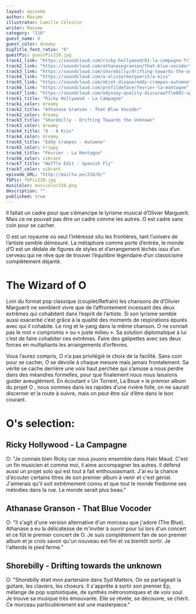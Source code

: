 ```yaml
---
layout: episode
author: Maxime
illustrator: Camille Célestin
writer: Maxime
category: "210"
guest_name: O
guest_color: dreamy
bigTitle_font_ratio: "6"
guestPic: guestPic210.jpg
track1_link: "https://soundcloud.com/ricky-hollywood/01-la-campagne-fr3dn1300650"
track2_link: "https://soundcloud.com/athanasegranson/that-blue-vocoder"
track3_link: "https://soundcloud.com/shorebilly/drifting-towards-the-unknown"
track4_link: "https://soundcloud.com/o-oliviermarguerit/a-kiss"
track5_link: "https://soundcloud.com/objet-disque/eddy-crampes-automne"
track6_link: "https://soundcloud.com/profildeface/fevrier-la-montagne"
track7_link: "https://soundcloud.com/odyssey-quality-disco/waffle002-spanish-fly"
track1_title: "Ricky Hollywood - La Campagne"
track1_color: dreamy
track2_title: "Athanase Granson - That Blue Vocoder"
track2_color: dreamy
track3_title: "Shorebilly - Drifting Towards the Unknown"
track3_color: dreamy
track4_title: "O - A Kiss"
track4_color: dreamy
track5_title: "Eddy Crampes - Automne"
track5_color: trippy
track6_title: "Février - La Montagne"
track6_color: vibrant
track7_title: "Waffle Edit - Spanish Fly"
track7_color: vibrant
episode_URL: "http://mailta.pe/210/O/"
fbPic: fbPic210.jpg
musiColor: musicolor210.png
description: ""
published: true
---
```



<p id="introduction">Il fallait un cadre pour que s’émancipe le lyrisme musical d’Olivier Marguerit. Mais ce ne pouvait pas être un cadre comme les autres. O est cadre sans coin pour se cacher.</p>

O est un royaume où seul l’intéressé situ les frontières, tant l’univers de l’artiste semble démesuré. La métaphore comme porte d’entrée, le monde d’O est un dédale de figures de styles et d’arrangement léchés issu d’un cerveau qui ne rêve que de trouver l’équilibre légendaire d’un classicisme complètement déjanté. 

# The Wizard of O

Loin du format pop classique (couplet/Refrain) les chansons de d’Olivier Marguerit ne semblent vivre que de l’affrontement incessant des deux extrêmes qui cohabitent dans l’esprit de l’artiste. Si son lyrisme semble aussi exacerbé c’est grâce à la qualité des moments de respirations épurés avec qui il cohabite. Le ring et le yang dans la même chanson. O ne connait pas le mot « compromis » ou « juste milieu ». Sa solution diplomatique à lui c’est de faire cohabiter ces extrêmes. Faire des galipettes avec ses deux forces en multipliants les arrangements d’orfèvres. 

Vous l’aurez compris, O n’a pas privilégié le choix de la facilité. Sans coin pour se cacher, O se dévoile à chaque mesure mais jamais frontalement. Sa vérité se cache derrière une voix haut perchée qui s’amuse a nous perdre dans des méandres formelles, pour que finalement nous nous laissions guider aveuglément. En écoutant « Un Torrent, La Boue » le premier album du projet O , nous sommes dans les rapides d’une rivière folle, on ne saurait discerner et la route à suivre, mais on peut être sûr d’être dans le bon courant. 
 
# O's selection:

## Ricky Hollywood - La Campagne 

O: "Je connais bien Ricky car nous jouons ensemble dans Halo Maud. C'est un fin musicien et comme moi, il aime accompagner les autres. Il défend aussi un projet solo qui est tout à fait enthousiasmant. J'ai eu la chance d'écouter certains titres de son premier album à venir et c'est génial. J'aimerais qu'il soit extrêmement connu et que tout le monde fredonne ses mélodies dans la rue. Le monde serait plus beau."

## Athanase Granson - That Blue Vocoder

O: "Il s'agit d'une version alternative d'un morceau que j'adore (The Blue). Athanase a eu la délicatesse de m'inviter à ouvrir pour lui lors d'un concert et ce fût le premier concert de O. Je suis complètement fan de son premier album et je crois savoir qu'un nouveau est fini et va bientôt sortir. Je l'attends le pied ferme."

## Shorebilly - Drifting towards the unknown

O: "Shorebilly était mon partenaire dans Syd Matters. On se partageait la guitare, les claviers, les choeurs. Il s'apprête à sortir son premier Ep, mélange de pop sophistiquée, de synthés métronomiques et de voix soul. Je trouve sa musique très émouvante. Elle se révèle, se découvre, se chérit. Ce morceau particulièrement est une masterpiece."


